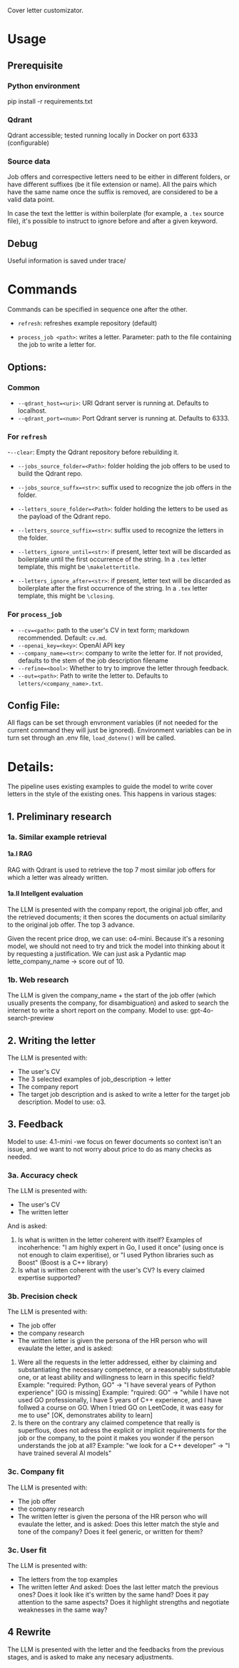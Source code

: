 Cover letter customizator. 

# Usage

## Prerequisite 

### Python environment

pip install -r requirements.txt

### Qdrant

Qdrant accessible; tested running locally in Docker on port 6333 (configurable)

### Source data

Job offers and correspective letters need to be either in different folders, or have different suffixes (be it file extension or name).
All the pairs which have the same name once the suffix is removed, are considered to be a valid data point.

In case the text the lettter is within boilerplate (for example, a `.tex` source file), it's possible to instruct to ignore before and after a given keyword.

## Debug 

Useful information is saved under trace/

# Commands

Commands can be specified in sequence one after the other. 

- `refresh`: refreshes example repository (default)

- `process_job <path>`: writes a letter. Parameter: path to the file containing the job to write a letter for.

## Options:

### Common

- `--qdrant_host=<uri>`: URI Qdrant server is running at. Defaults to localhost.
- `--qdrant_port=<num>`: Port Qdrant server is running at. Defaults to 6333.

###  For `refresh`

-`--clear`: Empty the Qdrant repository before rebuilding it.

- `--jobs_source_folder=<Path>`: folder holding the job offers to be used to build the Qdrant repo.
- `--jobs_source_suffx=<str>`: suffix used to recognize the job offers in the folder.

- `--letters_soure_folder=<Path>`: folder holding the letters to be used as the payload of the Qdrant repo.
- `--letters_source_suffix=<str>`: suffix used to recognize the letters in the folder.

- `--letters_ignore_until=<str>`: if present, letter text will be discarded as boilerplate until the first occurrence of the string. In a `.tex` letter template, this might be `\makelettertitle`. 
- `--letters_ignore_after=<str>`: if present, letter text will be discarded as boilerplate after the first occurrence of the string. In a `.tex` letter template, this might be `\closing`. 

### For `process_job`

- `--cv=<path>`: path to the user's CV in text form; markdown recommended. Default: `cv.md`.
- `--openai_key=<key>`: OpenAI API key
- `--company_name=<str>`: company to write the letter for. If not provided, defaults to the stem of the job description filename
- `--refine=<bool>`: Whether to try to improve the letter through feedback. 
- `--out=<path>`: Path to write the letter to. Defaults to `letters/<company_name>.txt`.

## Config File:

All flags can be set through envronment variables (if not needed for the current command they will just be ignored).
Environment variables can be in turn set through an .env file, `load_dotenv()` will be called.

# Details: 

The pipeline uses existing examples to guide the model to write cover letters in the style of the existing ones. This happens in various stages:

## 1. Preliminary research
### 1a. Similar example retrieval

#### 1a.I RAG

RAG with Qdrant is used to retrieve the top 7 most similar job offers for which a letter was already written. 

#### 1a.II Intellgent evaluation

The LLM is presented with the company report, the original job offer, and the retrieved documents; it then scores the documents on actual similarity to the original job offer.
The top 3 advance.

Given the recent price drop, we can use: o4-mini.
Because it's a resoning model, we should not need to try and trick the model into thinking about it by requesting a justification. We can just ask a Pydantic map lette_company_name -> score out of 10. 

### 1b. Web research

The LLM is given the company_name + the start of the job offer (which usually presents the company, for disambiguation) and asked to search the internet to write a short report on the company.
Model to use: gpt-4o-search-preview

## 2. Writing the letter

The LLM is presented with:
- The user's CV
- The 3 selected examples of job_description -> letter
- The company report
- The target job description
and is asked to write a letter for the target job description.
Model to use: o3.

## 3. Feedback
Model to use: 4.1-mini -we focus on fewer documents so context isn't an issue, and we want to not worry about price to do as many checks as needed.

###  3a. Accuracy check

The LLM is presented with:
- The user's CV
- The written letter

And is asked:
1. Is what is written in the letter coherent with itself? 
Examples of incoherhence:  "I am highly expert in Go, I used it once" (using once is not enough to claim experitise), or "I used Python libraries such as Boost" (Boost is a C++ library)
2. Is what is written coherent with the user's CV? Is every claimed expertise supported? 

### 3b. Precision check

The LLM is presented with:
- The job offer
- the company research
- The written letter
is given the persona of the HR person who will evaulate the letter,
and is asked:
1. Were all the requests in the letter addressed, either by claiming and substantiating the necessary competence, or a reasonably substitutable one, or at least ability and willingness to learn in this specific field?
    Example: "required: Python, GO" -> "I have several years of Python experience" [GO is missing]
    Example: "rquired: GO" -> "while I have not used GO professionally, I have 5 years of C++ experience, and I have follwed a course on GO. When I tried GO on LeetCode, it was easy for me to use" [OK, demonstrates ability to learn]  
2. Is there on the contrary any claimed competence that really is superflous, does not adress the explicit or implicit requirements for the job or the company, to the point it makes you wonder if the person understands the job at all?
   Example: "we look for a C++ developer" -> "I have trained several AI models"

### 3c. Company fit
The LLM is presented with:
- The job offer
- the company research
- The written letter
is given the persona of the HR person who will evaulate the letter,
and is asked:
Does this letter match the style and tone of the company? Does it feel generic, or written for them?

### 3c. User fit
The LLM is presented with:
- The letters from the top examples
- The written letter
And asked:
Does the last letter match the previous ones? Does it look like it's written by the same hand? Does it pay attention to the same aspects? Does it highlight strengths and negotiate weaknesses in the same way? 

## 4 Rewrite

The LLM is presented with the letter and the feedbacks from the previous stages, and is asked to make any necesary adjustments. 